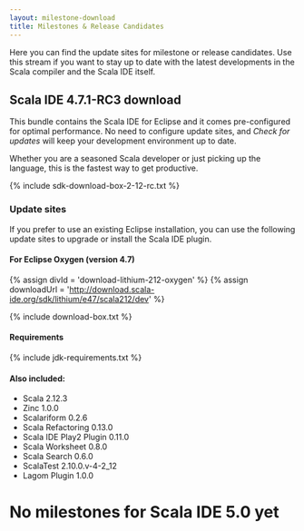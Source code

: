 ```yaml
---
layout: milestone-download
title: Milestones & Release Candidates
---
```


Here you can find the update sites for milestone or release candidates. Use this stream if you want to stay
up to date with the latest developments in the Scala compiler and the Scala IDE itself.

## Scala IDE 4.7.1-RC3 download

This bundle contains the Scala IDE for Eclipse and it comes pre-configured
for optimal performance. No need to configure update sites, and *Check for updates* will keep your
development environment up to date.

Whether you are a seasoned Scala developer or just picking up the language, this is the fastest way to get productive.

{% include sdk-download-box-2-12-rc.txt %}

### Update sites

If you prefer to use an existing Eclipse installation, you can use the following update sites to upgrade or install the Scala IDE plugin.

#### For Eclipse Oxygen (version 4.7)

{% assign divId = 'download-lithium-212-oxygen' %}
{% assign downloadUrl = 'http://download.scala-ide.org/sdk/lithium/e47/scala212/dev' %}

{% include download-box.txt %}

#### Requirements
{% include jdk-requirements.txt %}

#### Also included:

* Scala 2.12.3
* Zinc 1.0.0
* Scalariform 0.2.6
* Scala Refactoring 0.13.0
* Scala IDE Play2 Plugin 0.11.0
* Scala Worksheet 0.8.0
* Scala Search 0.6.0
* ScalaTest 2.10.0.v-4-2_12
* Lagom Plugin 1.0.0

# No milestones for Scala IDE 5.0 yet
